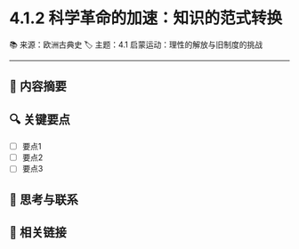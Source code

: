 # 4.1.2 科学革命的加速：知识的范式转换

📚 来源：欧洲古典史
🏷️ 主题：4.1 启蒙运动：理性的解放与旧制度的挑战

---

## 📝 内容摘要

<!-- 在此处添加内容摘要 -->

## 🔍 关键要点

- [ ] 要点1
- [ ] 要点2
- [ ] 要点3

## 💭 思考与联系

<!-- 在此处添加个人思考和与其他知识的联系 -->

## 🔗 相关链接

<!-- 在此处添加相关链接和参考文献 -->

